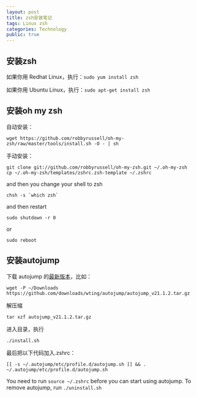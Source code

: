 ```yaml
---
layout: post
title: zsh安装笔记
tags: Linux zsh
categories: Technology
public: true
---
```

## 安装zsh
如果你用 Redhat Linux，执行：`sudo yum install zsh`

如果你用 Ubuntu Linux，执行：`sudo apt-get install zsh`

## 安装oh my zsh
自动安装：

~~~
wget https://github.com/robbyrussell/oh-my-zsh/raw/master/tools/install.sh -O - | sh
~~~

手动安装：

~~~
git clone git://github.com/robbyrussell/oh-my-zsh.git ~/.oh-my-zsh
cp ~/.oh-my-zsh/templates/zshrc.zsh-template ~/.zshrc
~~~

and then you change your shell to zsh

~~~
chsh -s `which zsh`
~~~

and then restart

~~~
sudo shutdown -r 0
~~~

or

~~~
sudo reboot
~~~

## 安装autojump
下载 autojump 的[最新版本](https://github.com/wting/autojump/downloads)，比如：

~~~
wget -P ~/Downloads https://github.com/downloads/wting/autojump/autojump_v21.1.2.tar.gz
~~~

解压缩

~~~
tar xzf autojump_v21.1.2.tar.gz
~~~

进入目录，执行

~~~
./install.sh
~~~

最后把以下代码加入.zshrc：

~~~
[[ -s ~/.autojump/etc/profile.d/autojump.sh ]] && . ~/.autojump/etc/profile.d/autojump.sh
~~~

You need to run `source ~/.zshrc` before you can start using autojump. To remove autojump, run `./uninstall.sh`


